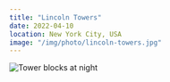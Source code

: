 ```yaml
---
title: "Lincoln Towers"
date: 2022-04-10
location: New York City, USA
image: "/img/photo/lincoln-towers.jpg"
---
```


![Tower blocks at night](/img/photo/lincoln-towers.jpg)
